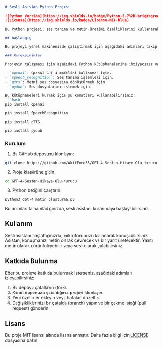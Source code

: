 ```markdown
# Sesli Asistan Python Projesi

![Python Version](https://img.shields.io/badge/Python-3.7%2B-brightgreen)
![License](https://img.shields.io/badge/License-MIT-blue)

Bu Python projesi, ses tanıma ve metin üretimi özelliklerini kullanarak bir sesli asistanı uygular. Kullanıcı, mikrofon aracılığıyla konuşabilir ve asistan, konuşmayı metin formatına çevirip bir yapay zeka modeli kullanarak yanıt üretir. Yanıt, metin olarak gösterilebileceği gibi sesli olarak da çalınabilir.

## Başlangıç

Bu projeyi yerel makinenizde çalıştırmak için aşağıdaki adımları takip edebilirsiniz.

### Gereksinimler

Projenin çalışması için aşağıdaki Python kütüphanelerine ihtiyacınız vardır:

- `openai`: OpenAI GPT-4 modelini kullanmak için.
- `speech_recognition`: Ses tanıma işlemleri için.
- `gtts`: Metni ses dosyasına dönüştürmek için.
- `pydub`: Ses dosyalarını işlemek için.

Bu kütüphaneleri kurmak için şu komutları kullanabilirsiniz:
```bash
pip install openai
```
```bash
pip install SpeechRecognition
```
```bash
pip install gTTS
```
```bash
pip install pydub
```

### Kurulum

1. Bu GitHub deposunu klonlayın:

```bash
git clone https://github.com/AkifEmre35/GPT-4-Sesten-Hikaye-Olu-turucu.git
```

2. Proje klasörüne gidin:

```bash
cd GPT-4-Sesten-Hikaye-Olu-turucu
```

3. Python betiğini çalıştırın:

```bash
python3 gpt-4_metin_olusturma.py
```

Bu adımları tamamladığınızda, sesli asistanı kullanmaya başlayabilirsiniz.

## Kullanım

Sesli asistanı başlattığınızda, mikrofonunuzu kullanarak konuşabilirsiniz. Asistan, konuşmanızı metin olarak çevirecek ve bir yanıt üretecektir. Yanıtı metin olarak görüntüleyebilir veya sesli olarak çalabilirsiniz.

## Katkıda Bulunma

Eğer bu projeye katkıda bulunmak isterseniz, aşağıdaki adımları izleyebilirsiniz:

1. Bu depoyu çatallayın (fork).
2. Kendi deponuza çataldığınız projeyi klonlayın.
3. Yeni özellikler ekleyin veya hataları düzeltin.
4. Değişikliklerinizi bir çatalda (branch) yapın ve bir çekme isteği (pull request) gönderin.

## Lisans

Bu proje MIT lisansı altında lisanslanmıştır. Daha fazla bilgi için [LICENSE](LICENSE) dosyasına bakın.

```
